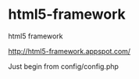 # html5-framework
html5 framework

http://html5-framework.appspot.com/




Just begin from config/config.php
